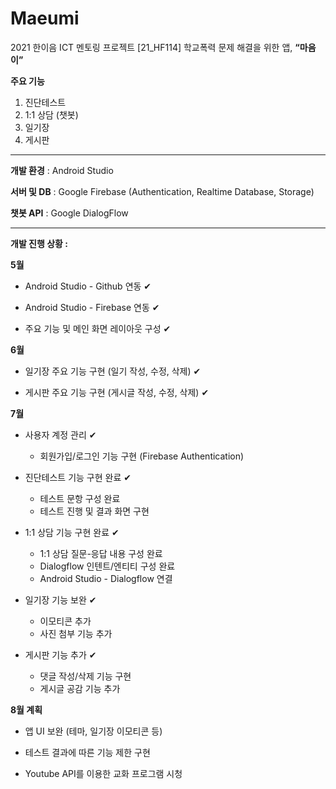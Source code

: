 # Maeumi
2021 한이음 ICT 멘토링 프로젝트
[21_HF114] 학교폭력 문제 해결을 위한 앱, <b>“마음이”</b>

<b>주요 기능</b>
1) 진단테스트
2) 1:1 상담 (챗봇)
3) 일기장
4) 게시판

---
<b>개발 환경</b> : Android Studio

<b>서버 및 DB</b> : Google Firebase (Authentication, Realtime Database, Storage)

<b>챗봇 API</b> : Google DialogFlow

---
<b>개발 진행 상황 :</b>

<b>5월</b>

- Android Studio - Github 연동 ✔

- Android Studio - Firebase 연동 ✔

- 주요 기능 및 메인 화면 레이아웃 구성 ✔

<b>6월</b>

- 일기장 주요 기능 구현 (일기 작성, 수정, 삭제) ✔

- 게시판 주요 기능 구현 (게시글 작성, 수정, 삭제) ✔

<b>7월</b>

- 사용자 계정 관리 ✔
  - 회원가입/로그인 기능 구현 (Firebase Authentication)

- 진단테스트 기능 구현 완료 ✔
  - 테스트 문항 구성 완료
  - 테스트 진행 및 결과 화면 구현

- 1:1 상담 기능 구현 완료 ✔
  - 1:1 상담 질문-응답 내용 구성 완료
  - Dialogflow 인텐트/엔티티 구성 완료
  - Android Studio - Dialogflow 연결

- 일기장 기능 보완 ✔
  - 이모티콘 추가
  - 사진 첨부 기능 추가

- 게시판 기능 추가 ✔
  - 댓글 작성/삭제 기능 구현
  - 게시글 공감 기능 추가

<b>8월 계획</b>

- 앱 UI 보완 (테마, 일기장 이모티콘 등)

- 테스트 결과에 따른 기능 제한 구현

- Youtube API를 이용한 교화 프로그램 시청

